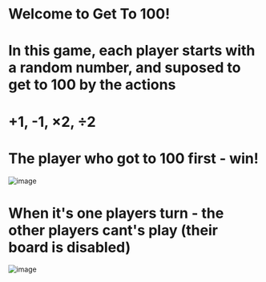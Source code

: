 # **Welcome to Get To 100!**
# In this game, each player starts with a random number, and suposed to get to 100 by the actions
# +1, -1, ×2, ÷2
# The player who got to 100 first - win!
![image](https://github.com/user-attachments/assets/7404fc3c-257d-4301-8a98-51a28b7c6bc8)

# When it's one players turn - the other players cant's play (their board is disabled)
![image](https://github.com/user-attachments/assets/7f5668ce-65d7-4633-ba71-406cc1126aee)
